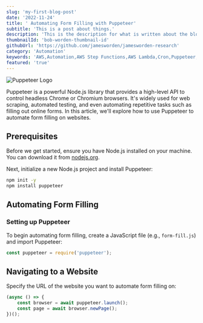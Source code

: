 ```yaml
---
slug: 'my-first-blog-post'
date: '2022-11-24'
title: ' Automating Form Filling with Puppeteer'
subtitle: 'This is a post about things.'
description: 'This is the description for what is written about the blog post from a blog card perspective.'
thumbnailId: 'bob-worden-thumbnail-id'
githubUrl: 'https://github.com/jamesworden/jamesworden-research'
category: 'Automation'
keywords: 'AWS,Automation,AWS Step Functions,AWS Lambda,Cron,Puppeteer,AWS Lambda Layers'
featured: 'true'
---
```


![Puppeteer Logo](https://user-images.githubusercontent.com/10379601/29446482-04f7036a-841f-11e7-9872-91d1fc2ea683.png)

Puppeteer is a powerful Node.js library that provides a high-level API to control headless Chrome or Chromium browsers. It's widely used for web scraping, automated testing, and even automating repetitive tasks such as filling out online forms. In this article, we'll explore how to use Puppeteer to automate form filling on websites.

## Prerequisites

Before we get started, ensure you have Node.js installed on your machine. You can download it from [nodejs.org](https://nodejs.org/).

Next, initialize a new Node.js project and install Puppeteer:

```bash
npm init -y
npm install puppeteer

```

## Automating Form Filling

### Setting up Puppeteer

To begin automating form filling, create a JavaScript file (e.g., `form-fill.js`) and import Puppeteer:

```javascript
const puppeteer = require('puppeteer');
```

## Navigating to a Website

Specify the URL of the website you want to automate form filling on:

```javascript
(async () => {
	const browser = await puppeteer.launch();
	const page = await browser.newPage();
})();
```
